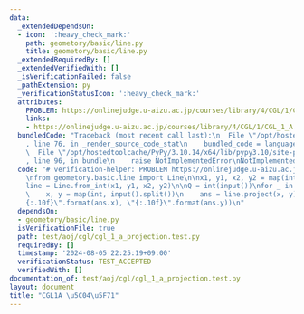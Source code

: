 ```yaml
---
data:
  _extendedDependsOn:
  - icon: ':heavy_check_mark:'
    path: geometory/basic/line.py
    title: geometory/basic/line.py
  _extendedRequiredBy: []
  _extendedVerifiedWith: []
  _isVerificationFailed: false
  _pathExtension: py
  _verificationStatusIcon: ':heavy_check_mark:'
  attributes:
    PROBLEM: https://onlinejudge.u-aizu.ac.jp/courses/library/4/CGL/1/CGL_1_A
    links:
    - https://onlinejudge.u-aizu.ac.jp/courses/library/4/CGL/1/CGL_1_A
  bundledCode: "Traceback (most recent call last):\n  File \"/opt/hostedtoolcache/PyPy/3.10.14/x64/lib/pypy3.10/site-packages/onlinejudge_verify/documentation/build.py\"\
    , line 76, in _render_source_code_stat\n    bundled_code = language.bundle(\n\
    \  File \"/opt/hostedtoolcache/PyPy/3.10.14/x64/lib/pypy3.10/site-packages/onlinejudge_verify/languages/python.py\"\
    , line 96, in bundle\n    raise NotImplementedError\nNotImplementedError\n"
  code: "# verification-helper: PROBLEM https://onlinejudge.u-aizu.ac.jp/courses/library/4/CGL/1/CGL_1_A\n\
    \nfrom geometory.basic.line import Line\n\nx1, y1, x2, y2 = map(int, input().split())\n\
    line = Line.from_int(x1, y1, x2, y2)\n\nQ = int(input())\nfor _ in range(Q):\n\
    \    x, y = map(int, input().split())\n    ans = line.project(x, y)\n    print(\"\
    {:.10f}\".format(ans.x), \"{:.10f}\".format(ans.y))\n"
  dependsOn:
  - geometory/basic/line.py
  isVerificationFile: true
  path: test/aoj/cgl/cgl_1_a_projection.test.py
  requiredBy: []
  timestamp: '2024-08-05 22:25:19+09:00'
  verificationStatus: TEST_ACCEPTED
  verifiedWith: []
documentation_of: test/aoj/cgl/cgl_1_a_projection.test.py
layout: document
title: "CGL1A \u5C04\u5F71"
---
```


